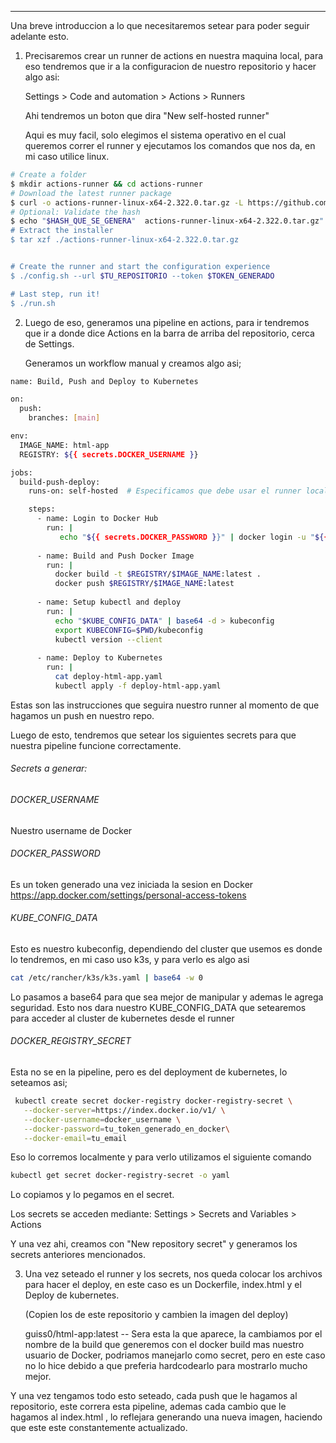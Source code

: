 ------------------

Una breve introduccion a lo que necesitaremos setear para poder seguir adelante esto.

1. Precisaremos crear un runner de actions en nuestra maquina local, para eso tendremos que ir a la configuracion de nuestro repositorio y hacer algo asi: 
   
   Settings > Code and automation > Actions > Runners 
   
   Ahi tendremos un boton que dira "New self-hosted runner"
   
   Aqui es muy facil, solo elegimos el sistema operativo en el cual queremos correr el runner y ejecutamos los comandos que nos da, en mi caso utilice linux. 
   
``` Bash
# Create a folder
$ mkdir actions-runner && cd actions-runner
# Download the latest runner package
$ curl -o actions-runner-linux-x64-2.322.0.tar.gz -L https://github.com/actions/runner/releases/download/v2.322.0/actions-runner-linux-x64-2.322.0.tar.gz
# Optional: Validate the hash
$ echo "$HASH_QUE_SE_GENERA"  actions-runner-linux-x64-2.322.0.tar.gz" | shasum -a 256 -c
# Extract the installer
$ tar xzf ./actions-runner-linux-x64-2.322.0.tar.gz


# Create the runner and start the configuration experience  
$ ./config.sh --url $TU_REPOSITORIO --token $TOKEN_GENERADO

# Last step, run it!  
$ ./run.sh
```

2. Luego de eso, generamos una pipeline en actions, para ir tendremos que ir a donde dice Actions en la barra de arriba del repositorio, cerca de Settings. 
   
   Generamos un workflow manual y creamos algo asi; 
   
``` BASH
name: Build, Push and Deploy to Kubernetes

on:
  push:
    branches: [main]

env:
  IMAGE_NAME: html-app
  REGISTRY: ${{ secrets.DOCKER_USERNAME }}

jobs:
  build-push-deploy:
    runs-on: self-hosted  # Especificamos que debe usar el runner local

    steps:
      - name: Login to Docker Hub
        run: |
           echo "${{ secrets.DOCKER_PASSWORD }}" | docker login -u "${{ secrets.DOCKER_USERNAME }}" --password-stdin
              
      - name: Build and Push Docker Image
        run: |
          docker build -t $REGISTRY/$IMAGE_NAME:latest .
          docker push $REGISTRY/$IMAGE_NAME:latest
          
      - name: Setup kubectl and deploy
        run: |
          echo "$KUBE_CONFIG_DATA" | base64 -d > kubeconfig
          export KUBECONFIG=$PWD/kubeconfig
          kubectl version --client
          
      - name: Deploy to Kubernetes
        run: |
          cat deploy-html-app.yaml
          kubectl apply -f deploy-html-app.yaml
```

Estas son las instrucciones que seguira nuestro runner al momento de que hagamos un push en nuestro repo. 

Luego de esto, tendremos que setear los siguientes secrets para que nuestra pipeline funcione correctamente. 


###### Secrets a generar: 

###### DOCKER_USERNAME
Nuestro username de Docker
###### DOCKER_PASSWORD 
Es un token generado una vez iniciada la sesion en Docker
 https://app.docker.com/settings/personal-access-tokens
###### KUBE_CONFIG_DATA 
Esto es nuestro kubeconfig, dependiendo del cluster que usemos es donde lo tendremos, en mi caso uso k3s, y para verlo es algo asi 
``` BASH
cat /etc/rancher/k3s/k3s.yaml | base64 -w 0
```

Lo pasamos a base64 para que sea mejor de manipular y ademas le agrega seguridad.
Esto nos dara nuestro KUBE_CONFIG_DATA que setearemos para acceder al cluster de kubernetes desde el runner
###### DOCKER_REGISTRY_SECRET 
Esta no se en la pipeline, pero es del deployment de kubernetes, lo seteamos asi;

``` BASH
 kubectl create secret docker-registry docker-registry-secret \
   --docker-server=https://index.docker.io/v1/ \
   --docker-username=docker_username \
   --docker-password=tu_token_generado_en_docker\
   --docker-email=tu_email
```

Eso lo corremos localmente y para verlo utilizamos el siguiente comando 

``` bash
kubectl get secret docker-registry-secret -o yaml 
```

Lo copiamos y lo pegamos en el secret.


Los secrets se acceden mediante:
Settings > Secrets and Variables > Actions 

Y una vez ahi, creamos con "New repository secret" y generamos los secrets anteriores mencionados.

3. Una vez seteado el runner y los secrets, nos queda colocar los archivos para hacer el deploy, en este caso es un Dockerfile, index.html y el Deploy de kubernetes. 
   
   (Copien los de este repositorio y cambien la imagen del deploy) 
   
    guiss0/html-app:latest  -- Sera esta la que aparece, la cambiamos por el nombre de la build que generemos con el docker build mas nuestro usuario de Docker, podriamos manejarlo como secret, pero en este caso no lo hice debido a que preferia hardcodearlo para mostrarlo mucho mejor. 


Y una vez tengamos todo esto seteado, cada push que le hagamos al repositorio, este correra esta pipeline, ademas cada cambio que le hagamos al index.html , lo reflejara generando una nueva imagen, haciendo que este este constantemente actualizado. 